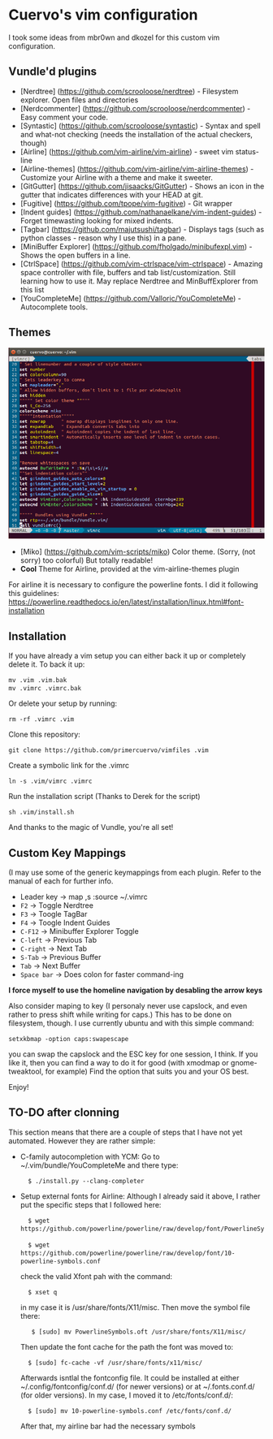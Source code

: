 Cuervo's vim configuration
=========================

I took some ideas from mbr0wn and dkozel for this custom vim configuration.

## Vundle'd plugins ##
* [Nerdtree] (https://github.com/scrooloose/nerdtree) - Filesystem explorer. Open files and directories
* [Nerdcommenter] (https://github.com/scrooloose/nerdcommenter) - Easy comment your code.
* [Syntastic] (https://github.com/scrooloose/syntastic) - Syntax and spell and what-not checking (needs the installation of the actual checkers, though)
* [Airline] (https://github.com/vim-airline/vim-airline) - sweet vim status-line
* [Airline-themes] (https://github.com/vim-airline/vim-airline-themes) - Customize your Airline with a theme and make it sweeter.
* [GitGutter] (https://github.com/jisaacks/GitGutter) - Shows an icon in the gutter that indicates differences with your HEAD at git.
* [Fugitive] (https://github.com/tpope/vim-fugitive) - Git wrapper
* [Indent guides] (https://github.com/nathanaelkane/vim-indent-guides) - Forget timewasting looking for mixed indents.
* [Tagbar] (https://github.com/majutsushi/tagbar) - Displays tags (such as python classes - reason why I use this) in a pane.
* [MiniBuffer Explorer] (https://github.com/fholgado/minibufexpl.vim) - Shows the open buffers in a line.
* [CtrlSpace] (https://github.com/vim-ctrlspace/vim-ctrlspace) - Amazing space controller with file, buffers and tab list/customization. Still learning how to use it. May replace Nerdtree and MinBuffExplorer from this list
* [YouCompleteMe] (https://github.com/Valloric/YouCompleteMe) - Autocomplete tools.

## Themes ##
![Alt text](screenshot/screenshot.png?raw=true "This is how it looks like")
* [Miko] (https://github.com/vim-scripts/miko) Color theme. (Sorry, (not sorry) too colorful) But totally readable!
* **Cool** Theme for Airline, provided at the vim-airline-themes plugin

For airline it is necessary to configure the powerline fonts. I did it following this guidelines: https://powerline.readthedocs.io/en/latest/installation/linux.html#font-installation

## Installation ##
If you have already a vim setup you can either back it up or completely delete it. To back it up:

    mv .vim .vim.bak
    mv .vimrc .vimrc.bak

Or delete your setup by running:

    rm -rf .vimrc .vim

Clone this repository:

    git clone https://github.com/primercuervo/vimfiles .vim

Create a symbolic link for the .vimrc

    ln -s .vim/vimrc .vimrc

Run the installation script (Thanks to Derek for the script)

    sh .vim/install.sh

And thanks to the magic of Vundle, you're all set!

## Custom Key Mappings ##
(I may use some of the generic keymappings from each plugin. Refer to the manual of each for further info.
* Leader key -> map ,s :source ~/.vimrc
* `F2` -> Toggle Nerdtree
* `F3` -> Toogle TagBar
* `F4` -> Toogle Indent Guides
* `C-F12` -> Minibuffer Explorer Toggle
* `C-left` -> Previous Tab
* `C-right` -> Next Tab
* `S-Tab` -> Previous Buffer
* `Tab` -> Next Buffer
* `Space bar` -> Does colon for faster command-ing

**I force myself to use the homeline navigation by desabling the arrow keys**

Also consider maping <ESC> to <CAPSLOCK> key (I personaly never use capslock, and even rather to press shift while writing for caps.)
This has to be done on filesystem, though. I use currently ubuntu and with this simple command:

    setxkbmap -option caps:swapescape

you can swap the capslock and the ESC key for one session, I think. If you like it, then you can find a way to do it for good (with xmodmap or gnome-tweaktool, for example) Find the option that suits you and your OS best.


Enjoy!


## TO-DO after clonning ##
This section means that there are a couple of steps that I have not yet automated.
However they are rather simple:
* C-family autocompletion with YCM: Go to ~/.vim/bundle/YouCompleteMe and there type:

        $ ./install.py --clang-completer

* Setup external fonts for Airline: Although I already said it above, I rather put the
specific steps that I followed here:

        $ wget https://github.com/powerline/powerline/raw/develop/font/PowerlineSymbols.otf
    
        $ wget https://github.com/powerline/powerline/raw/develop/font/10-powerline-symbols.conf

    check the valid Xfont pah with the command:

        $ xset q

    in my case it is /usr/share/fonts/X11/misc. Then move the symbol file there:
    
         $ [sudo] mv PowerlineSymbols.oft /usr/share/fonts/X11/misc/

    Then update the font cache for the path the font was moved to:
    
        $ [sudo] fc-cache -vf /usr/share/fonts/x11/misc/

    Afterwards isntlal the fontconfig file. It could be installed at either
~/.config/fontconfig/conf.d/ (for newer versions) or at ~/.fonts.conf.d/ (for older
versions). In my case, I moved it to /etc/fonts/conf.d/:
    
        $ [sudo] mv 10-powerline-symbols.conf /etc/fonts/conf.d/

    After that, my airline bar had the necessary symbols



